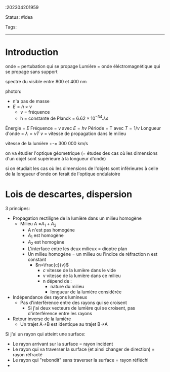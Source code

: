 :202304201959

Status: #idea

Tags:

---

# Introduction

onde = pertubation qui se propage
Lumière = onde éléctromagnétique qui se propage sans support 

spectre du visible entre 800 et 400 nm

photon:
- n'a pas de masse
- $E = h \times \nu$
	- $\nu$ = fréquence
	- h = constante de Planck = $6.62\times10^{-34}J.s$


Énergie = $E$
Fréquence = $\nu$ avec $E=hv$
Période = T avec $T=1/\nu$
Longueur d'onde = $\lambda=vT$
$v$ = vitesse de propagation dans le milieu

vitesse de la lumière +-= 300 000 km/s

on va étudier l'optique géometrique (= études des cas où les dimensions d'un objet sont supérieure à la longueur d'onde)

si on étudiait les cas où les dimensions de l'objets sont inférieures à celle de la longueur d'onde on ferait de l'optique ondulatoire

# Lois de descartes, dispersion

3 principes:
- Propagation rectiligne de la lumière dans un milieu homogène
	- Milieu A =$A_1+A_2$
		- A n'est pas homogène
		- $A_1$ est homogène
		- $A_2$ est homogène
		- L'interface entre les deux milieux = dioptre plan
		- Un milieu homogène = un milieu ou l'indice de réfraction n est constant
			- $n=\frac{c}{v}$
				- $c$ vitesse de la lumière dans le vide
				- v vitesse de la lumière dans ce milieu
				- n dépend de :
					- nature du milieu
					- longueur de la lumière considérée
- Indépendance des rayons lumineux
	- Pas d'interférence entre des rayons qui se croisent
		- Si j'ai deux vecteurs de lumière qui se croisent, pas d'interférence entre les rayons
- Retour inverse de la lumière
	- Un trajet A->B est identique au trajet B->A

Si j'ai un rayon qui atteint une surface:
- Le rayon arrivant sur la surface = rayon incident
- Le rayon qui va traverser la surface (et ainsi changer de direction) = rayon réfracté
- Le rayon qui "rebondit" sans traverser la surface = rayon réfléchi
- 

